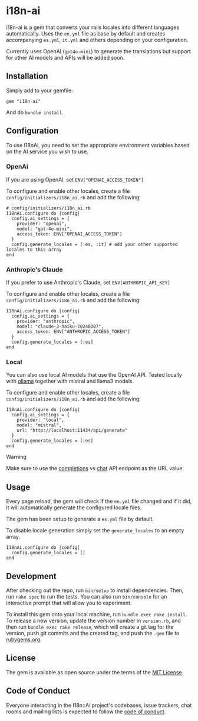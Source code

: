 # i18n-ai

i18n-ai is a gem that converts your rails locales into different languages automatically. Uses the `en.yml` file as base by default and creates accompanying `es.yml`, `it.yml` and others depending on your configuration.

Currently uses OpenAI (`gpt4o-mini`) to generate the translations but support for other AI models and APIs will be added soon.

## Installation

Simply add to your gemfile:

```
gem "i18n-ai"
```

And do `bundle install`.

## Configuration

To use I18nAi, you need to set the appropriate environment variables based on the AI service you wish to use.

### OpenAi

If you are using OpenAI, set `ENV["OPENAI_ACCESS_TOKEN"]`

To configure and enable other locales, create a file `config/initializers/i18n_ai.rb` and add the following:

```
# config/initializers/i18n_ai.rb
I18nAi.configure do |config|
  config.ai_settings = {
    provider: "openai",
    model: "gpt-4o-mini",
    access_token: ENV["OPENAI_ACCESS_TOKEN"]
  }
  config.generate_locales = [:es, :it] # add your other supported locales to this array
end
```

### Anthropic's Claude

If you prefer to use Anthropic's Claude, set `ENV[ANTHROPIC_API_KEY]`

To configure and enable other locales, create a file `config/initializers/i18n_ai.rb` and add the following:

```
I18nAi.configure do |config|
  config.ai_settings = {
    provider: "anthropic",
    model: "claude-3-haiku-20240307",
    access_token: ENV["ANTHROPIC_ACCESS_TOKEN"]
  }
  config.generate_locales = [:es]
end
```

### Local

You can also use local AI models that use the OpenAI API. Tested locally with [ollama](https://ollama.com/) together with mistral and llama3 models.

To configure and enable other locales, create a file `config/initializers/i18n_ai.rb`
and add the following:

```
I18nAi.configure do |config|
  config.ai_settings = {
    provider: "local",
    model: "mistral",
    url: "http://localhost:11434/api/generate"
  }
  config.generate_locales = [:es]
end
```

> [!WARNING]
> Make sure to use the [completions](https://github.com/ollama/ollama/blob/main/docs/api.md#generate-a-completion) vs [chat](https://github.com/ollama/ollama/blob/main/docs/api.md#generate-a-completion) API endpoint as the URL value.

## Usage

Every page reload, the gem will check if the `en.yml` file changed and if it did, it will automatically generate the configured locale files.

The gem has been setup to generate a `es.yml` file by default.

To disable locale generation simply set the `generate_locales` to an empty array.

```
I18nAi.configure do |config|
  config.generate_locales = []
end
```

## Development

After checking out the repo, run `bin/setup` to install dependencies. Then, run `rake spec` to run the tests. You can also run `bin/console` for an interactive prompt that will allow you to experiment.

To install this gem onto your local machine, run `bundle exec rake install`. To release a new version, update the version number in `version.rb`, and then run `bundle exec rake release`, which will create a git tag for the version, push git commits and the created tag, and push the `.gem` file to [rubygems.org](https://rubygems.org).

## License

The gem is available as open source under the terms of the [MIT License](https://opensource.org/licenses/MIT).

## Code of Conduct

Everyone interacting in the I18n::Ai project's codebases, issue trackers, chat rooms and mailing lists is expected to follow the [code of conduct](https://github.com/[USERNAME]/i18n-ai/blob/master/CODE_OF_CONDUCT.md).

